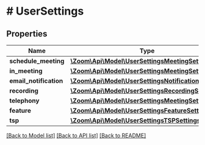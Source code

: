 # # UserSettings

## Properties

Name | Type | Description | Notes
------------ | ------------- | ------------- | -------------
**schedule_meeting** | [**\Zoom\Api\Model\UserSettingsMeetingSettings**](UserSettingsMeetingSettings.md) |  | [optional] 
**in_meeting** | [**\Zoom\Api\Model\UserSettingsMeetingSettings1**](UserSettingsMeetingSettings1.md) |  | [optional] 
**email_notification** | [**\Zoom\Api\Model\UserSettingsNotificationSettings**](UserSettingsNotificationSettings.md) |  | [optional] 
**recording** | [**\Zoom\Api\Model\UserSettingsRecordingSettings**](UserSettingsRecordingSettings.md) |  | [optional] 
**telephony** | [**\Zoom\Api\Model\UserSettingsMeetingSettings2**](UserSettingsMeetingSettings2.md) |  | [optional] 
**feature** | [**\Zoom\Api\Model\UserSettingsFeatureSettings**](UserSettingsFeatureSettings.md) |  | [optional] 
**tsp** | [**\Zoom\Api\Model\UserSettingsTSPSettings**](UserSettingsTSPSettings.md) |  | [optional] 

[[Back to Model list]](../../README.md#documentation-for-models) [[Back to API list]](../../README.md#documentation-for-api-endpoints) [[Back to README]](../../README.md)


